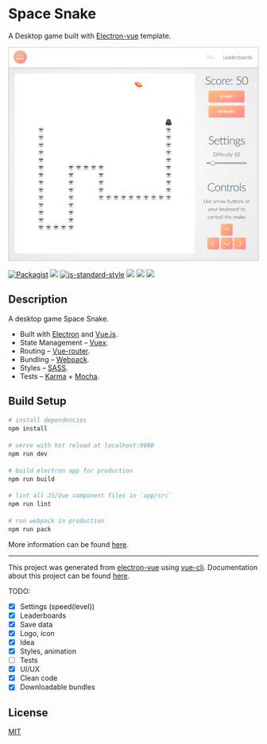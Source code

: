 # Space Snake

A Desktop game built with [Electron-vue](https://github.com/SimulatedGREG/electron-vue) template.

![Screenshot](/Screenshot.png?raw=true "Screenshot")

[![Packagist](https://img.shields.io/packagist/l/doctrine/orm.svg)](https://github.com/ilyagru/Space-Snake/blob/master/LICENSE)
[![](https://img.shields.io/badge/contributions-welcome-brightgreen.svg)]()
[![js-standard-style](https://img.shields.io/badge/code%20style-standard-brightgreen.svg)](http://standardjs.com/)
[![](https://img.shields.io/badge/tests-not%20tested-red.svg)]()
[![](https://img.shields.io/badge/platform-macOS%20%7C%20Windows%20%7C%20Linux-blue.svg)]()
[![](https://img.shields.io/badge/download-releases-brightgreen.svg)](https://github.com/ilyagru/Space-Snake/releases)

## Description

A desktop game Space Snake.
- Built with [Electron](https://electron.atom.io/) and [Vue.js](https://vuejs.org/).
- State Management – [Vuex](https://github.com/vuejs/vuex).
- Routing – [Vue-router](https://github.com/vuejs/vue-router).
- Bundling – [Webpack](https://webpack.github.io/).
- Styles – [SASS](http://sass-lang.com/).
- Tests – [Karma](https://karma-runner.github.io/1.0/index.html) + [Mocha](https://mochajs.org/).


## Build Setup

``` bash
# install dependencies
npm install

# serve with hot reload at localhost:9080
npm run dev

# build electron app for production
npm run build

# lint all JS/Vue component files in `app/src`
npm run lint

# run webpack in production
npm run pack
```
More information can be found [here](https://simulatedgreg.gitbooks.io/electron-vue/content/docs/npm_scripts.html).

---

This project was generated from [electron-vue](https://github.com/SimulatedGREG/electron-vue) using [vue-cli](https://github.com/vuejs/vue-cli). Documentation about this project can be found [here](https://simulatedgreg.gitbooks.io/electron-vue/content/index.html).


TODO:

- [x] Settings (speed(level))
- [x] Leaderboards
- [x] Save data
- [x] Logo, icon
- [x] Idea
- [x] Styles, animation
- [ ] Tests
- [x] UI/UX
- [x] Clean code
- [x] Downloadable bundles

## License

[MIT](https://github.com/ilyagru/Space-Snake/blob/master/LICENSE)
